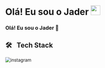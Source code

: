 <h1 align="left">Olá! Eu sou o Jader <img src="https://raw.githubusercontent.com/kaueMarques/kaueMarques/master/hi.gif" height="30px"> </h1>

### Olá! Eu sou o Jader 👋

## 🛠 &nbsp; Tech Stack
![instagram](https://img.shields.io/badge/Instagram-E4405F?style=for-the-badge&logo=instagram&logoColor=white)&nbsp;

